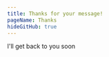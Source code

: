 ```yaml
---
title: Thanks for your message!
pageName: Thanks
hideGitHub: true
---
```


I'll get back to you soon